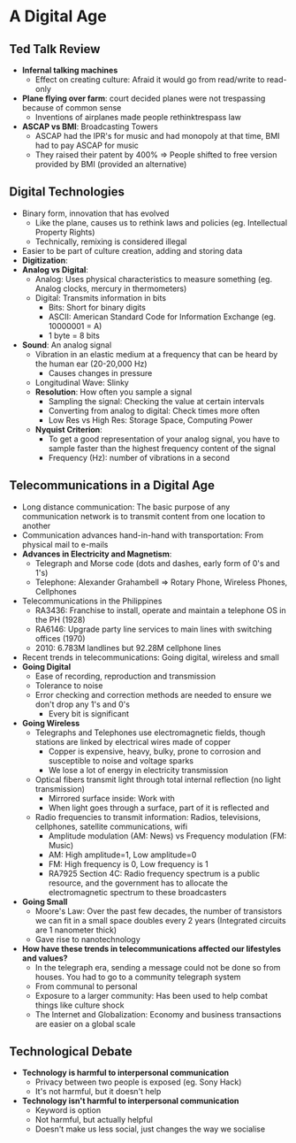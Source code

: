 # A Digital Age

## Ted Talk Review
* **Infernal talking machines**
  * Effect on creating culture: Afraid it would go from read/write to read-only
* **Plane flying over farm**: court decided planes were not trespassing because of common sense
  * Inventions of airplanes made people rethinktrespass law
* **ASCAP vs BMI**: Broadcasting Towers
  * ASCAP had the IPR's for music and had monopoly at that time, BMI had to pay ASCAP for music
  * They raised their patent by 400% => People shifted to free version provided by BMI (provided an alternative)

## Digital Technologies
* Binary form, innovation that has evolved
  * Like the plane, causes us to rethink laws and policies (eg. Intellectual Property Rights)
  * Technically, remixing is considered illegal
* Easier to be part of culture creation, adding and storing data
* **Digitization**: 
* **Analog vs Digital**:
  * Analog: Uses physical characteristics to measure something (eg. Analog clocks, mercury in thermometers)
  * Digital: Transmits information in bits
    * Bits: Short for binary digits
    * ASCII: American Standard Code for Information Exchange (eg. 10000001 = A)
    * 1 byte = 8 bits
* **Sound**: An analog signal
  * Vibration in an elastic medium at a frequency that can be heard by the human ear (20-20,000 Hz)
    * Causes changes in pressure
  * Longitudinal Wave: Slinky
  * **Resolution**: How often you sample a signal
    * Sampling the signal: Checking the value at certain intervals
    * Converting from analog to digital: Check times more often
    * Low Res vs High Res: Storage Space, Computing Power
  * **Nyquist Criterion**: 
    * To get a good representation of your analog signal, you have to sample faster than the highest frequency content of the signal
    * Frequency (Hz): number of vibrations in a second 

## Telecommunications in a Digital Age
* Long distance communication: The basic purpose of any communication network is to transmit content from one location to another
* Communication advances hand-in-hand with transportation: From physical mail to e-mails
* **Advances in Electricity and Magnetism**: 
  * Telegraph and Morse code (dots and dashes, early form of 0's and 1's)
  * Telephone: Alexander Grahambell => Rotary Phone, Wireless Phones, Cellphones
* Telecommunications in the Philippines
  * RA3436: Franchise to install, operate and maintain a telephone OS in the PH (1928)
  * RA6146: Upgrade party line services to main lines with switching offices (1970)
  * 2010: 6.783M landlines but 92.28M cellphone lines
* Recent trends in telecommunications: Going digital, wireless and small
* **Going Digital**
  * Ease of recording, reproduction and transmission
  * Tolerance to noise
  * Error checking and correction methods are needed to ensure we don't drop any 1's and 0's
    * Every bit is significant
* **Going Wireless**
  * Telegraphs and Telephones use electromagnetic fields, though stations are linked by electrical wires made of copper
    * Copper is expensive, heavy, bulky, prone to corrosion and susceptible to noise and voltage sparks
    * We lose a lot of energy in electricity transmission
  * Optical fibers transmit light through total internal reflection (no light transmission)
    * Mirrored surface inside: Work with
    * When light goes through a surface, part of it is reflected and
  * Radio frequencies to transmit information: Radios, televisions, cellphones, satellite communications, wifi
    * Amplitude modulation (AM: News) vs Frequency modulation (FM: Music)
    * AM: High amplitude=1, Low amplitude=0
    * FM: High frequency is 0, Low frequency is 1
    * RA7925 Section 4C: Radio frequency spectrum is a public resource, and the government has to allocate the electromagnetic spectrum to these broadcasters
* **Going Small**
  * Moore's Law: Over the past few decades, the number of transistors we can fit in a small space doubles every 2 years (Integrated circuits are 1 nanometer thick)
  * Gave rise to nanotechnology 
* **How have these trends in telecommunications affected our lifestyles and values?**
  * In the telegraph era, sending a message could not be done so from houses. You had to go to a community telegraph system
  * From communal to personal
  * Exposure to a larger community: Has been used to help combat things like culture shock
  * The Internet and Globalization: Economy and business transactions are easier on a global scale

## Technological Debate
* **Technology is harmful to interpersonal communication**
  * Privacy between two people is exposed (eg. Sony Hack)
  * It's not harmful, but it doesn't help
* **Technology isn't harmful to interpersonal communication**
  * Keyword is option
  * Not harmful, but actually helpful
  * Doesn't make us less social, just changes the way we socialise
